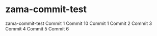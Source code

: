 # zama-commit-test
zama-commit-test
Commit 1
Commit 10
Commit 1
Commit 2
Commit 3
Commit 4
Commit 5
Commit 6
